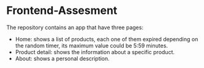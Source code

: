 # Frontend-Assesment

The repository contains an app that have three pages:

- Home: shows a list of products, each one of them expired depending on the random timer, its maximum value could be 5:59 minutes.
- Product detail: shows the information about a specific product.
- About: shows a personal description.
